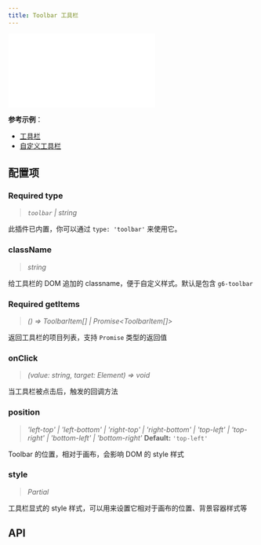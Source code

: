 ```yaml
---
title: Toolbar 工具栏
---
```


<embed src="@/common/api/plugins/toolbar.md"></embed>

**参考示例**：

- [工具栏](/examples/plugin/toolbar/#basic)
- [自定义工具栏](/examples/plugin/toolbar/#custom)

## 配置项

### <Badge type="success">Required</Badge> type

> _`toolbar` \| string_

此插件已内置，你可以通过 `type: 'toolbar'` 来使用它。

### className

> _string_

给工具栏的 DOM 追加的 classname，便于自定义样式。默认是包含 `g6-toolbar`

### <Badge type="success">Required</Badge> getItems

> _() => ToolbarItem[] \| Promise<ToolbarItem[]>_

返回工具栏的项目列表，支持 `Promise` 类型的返回值

### onClick

> _(value: string, target: Element) => void_

当工具栏被点击后，触发的回调方法

### position

> _'left-top' \| 'left-bottom' \| 'right-top' \| 'right-bottom' \| 'top-left' \| 'top-right' \| 'bottom-left' \| 'bottom-right'_ **Default:** `'top-left'`

Toolbar 的位置，相对于画布，会影响 DOM 的 style 样式

### style

> _Partial<CSSStyleDeclaration>_

工具栏显式的 style 样式，可以用来设置它相对于画布的位置、背景容器样式等

## API

